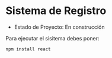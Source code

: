 <h1>Sistema de Registro</h1>

- Estado de Proyecto: En construcción

Para ejecutar el sisitema debes poner:

```npm install react```
